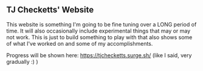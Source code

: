 ## TJ Checketts' Website
This website is something I'm going to be fine tuning over a LONG period of time. It will also occasionally include experimental things that may or may not work. This is just to build something to play with that also shows some of what I've worked on and some of my accomplishments.

Progress will be shown here: https://tjchecketts.surge.sh/ (like I said, very gradually :) )